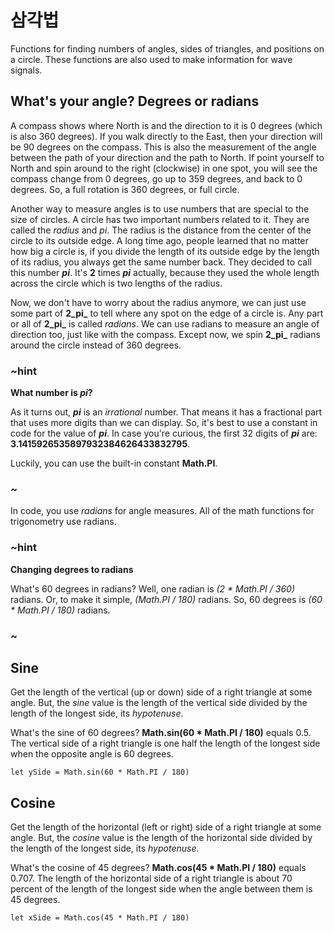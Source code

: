 # 삼각법

Functions for finding numbers of angles, sides of triangles, and positions on a circle. These functions are also used to make information for wave signals.

## What's your angle? Degrees or radians

A compass shows where North is and the direction to it is 0 degrees (which is also 360 degrees). If you walk directly to the East, then your direction will be 90 degrees on the compass. This is also the measurement of the angle between the path of your direction and the path to North. If point yourself to North and spin around to the right (clockwise) in one spot, you will see the compass change from 0 degrees, go up to 359 degrees, and back to 0 degrees. So, a full rotation is 360 degrees, or full circle.

Another way to measure angles is to use numbers that are special to the size of circles. A circle has two important numbers related to it. They are called the *radius* and *pi*. The radius is the distance from the center of the circle to its outside edge. A long time ago, people learned that no matter how big a circle is, if you divide the length of its outside edge by the length of its radius, you always get the same number back. They decided to call this number ***pi***. It's **2** times ***pi*** actually, because they used the whole length across the circle which is two lengths of the radius.

Now, we don't have to worry about the radius anymore, we can just use some part of **2_pi_** to tell where any spot on the edge of a circle is. Any part or all of **2_pi_** is called *radians*. We can use radians to measure an angle of direction too, just like with the compass. Except now, we spin **2_pi_** radians around the circle instead of 360 degrees.

### ~hint

**What number is *pi*?**

As it turns out, ***pi*** is an *irrational* number. That means it has a fractional part that uses more digits than we can display. So, it's best to use a constant in code for the value of ***pi***. In case you're curious, the first 32 digits of ***pi*** are: **3.1415926535897932384626433832795**.

Luckily, you can use the built-in constant **Math.PI**.

### ~

In code, you use *radians* for angle measures. All of the math functions for trigonometry use radians.

### ~hint

**Changing degrees to radians**

What's 60 degrees in radians? Well, one radian is *(2 \* Math.PI / 360)* radians. Or, to make it simple, *(Math.PI / 180)* radians. So, 60 degrees is *(60 \* Math.PI / 180)* radians.

### ~

## Sine

Get the length of the vertical (up or down) side of a right triangle at some angle. But, the *sine* value is the length of the vertical side divided by the length of the longest side, its *hypotenuse*.

What's the sine of 60 degrees? **Math.sin(60 \* Math.PI / 180)** equals 0.5. The vertical side of a right triangle is one half the length of the longest side when the opposite angle is 60 degrees.

```typescript-ignore
let ySide = Math.sin(60 * Math.PI / 180)
```

## Cosine

Get the length of the horizontal (left or right) side of a right triangle at some angle. But, the *cosine* value is the length of the horizontal side divided by the length of the longest side, its *hypotenuse*.

What's the cosine of 45 degrees? **Math.cos(45 \* Math.PI / 180)** equals 0.707. The length of the horizontal side of a right triangle is about 70 percent of the length of the longest side when the angle between them is 45 degrees.

```typescript-ignore
let xSide = Math.cos(45 * Math.PI / 180)
```